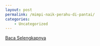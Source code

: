 ```yaml
---
layout: post
permalink: /mimpi-naik-perahu-di-pantai/
categories:
    - Uncategorized
---
```


[Baca Selengkapnya](/10)
